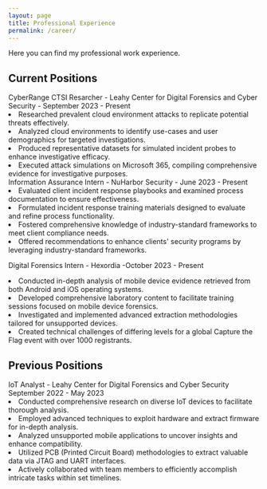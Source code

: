 ```yaml
---
layout: page
title: Professional Experience
permalink: /career/
---
```


Here you can find my professional work experience.
<h2>Current Positions</h2>
CyberRange CTSI Resarcher - Leahy Center for Digital Forensics and Cyber Security - September 2023 - Present
<u1>
<li>Researched prevalent cloud environment attacks to replicate potential threats effectively.</li>
<li>Analyzed cloud environments to identify use-cases and user demographics for targeted investigations.</li>
<li>Produced representative datasets for simulated incident probes to enhance investigative efficacy.</li>
<li>Executed attack simulations on Microsoft 365, compiling comprehensive evidence for investigative purposes.</li>
</u1>  
Information Assurance Intern - NuHarbor Security - June 2023 - Present  
  
<u1>
    <li>Evaluated client incident response playbooks and examined process documentation to ensure effectiveness.</li>
    <li>Formulated incident response training materials designed to evaluate and refine process functionality.</li>
    <li>Fostered comprehensive knowledge of industry-standard frameworks to meet client compliance needs.</li>
    <li>Offered recommendations to enhance clients' security programs by leveraging industry-standard frameworks.</li>
</u1>

Digital Forensics Intern - Hexordia -October 2023 - Present 
<u1>

<li>Conducted in-depth analysis of mobile device evidence retrieved from both Android and iOS operating systems.</li>
<li>Developed comprehensive laboratory content to facilitate training sessions focused on mobile device forensics.</li>
<li>Investigated and implemented advanced extraction methodologies tailored for unsupported devices.</li>
<li>Created technical challenges of differing levels for a global Capture the Flag event with over 1000 registrants.</li>

</u1>
<h2>Previous Positions</h2>
IoT Analyst - Leahy Center for Digital Forensics and Cyber Security September 2022 - May 2023
<u1>
<li>Conducted comprehensive research on diverse IoT devices to facilitate thorough analysis.</li>
<li>Employed advanced techniques to exploit hardware and extract firmware for in-depth analysis.</li>
<li>Analyzed unsupported mobile applications to uncover insights and enhance compatibility.</li>
<li>Utilized PCB (Printed Circuit Board) methodologies to extract valuable data via JTAG and UART interfaces.</li>
<li>Actively collaborated with team members to efficiently accomplish intricate tasks within set timelines.</li>
</u1>